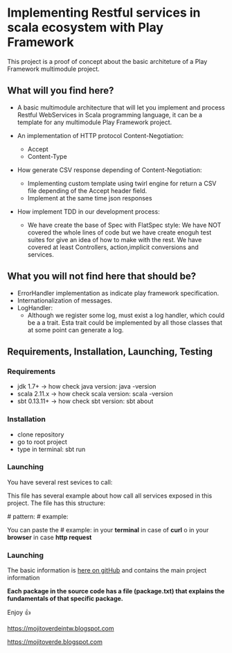 # Implementing Restful services in scala ecosystem with Play Framework #

This project is a proof of concept about the basic architeture of a Play Framework multimodule project.

## What will you find here? ##

* A basic multimodule architecture that will let you implement and process Restful WebServices in Scala programming language, it can be a template for any multimodule Play Framework project.
* An implementation of HTTP protocol Content-Negotiation:
    * Accept
    * Content-Type
* How generate CSV response depending of Content-Negotiation:
    * Implementing custom template using twirl engine for return a CSV file depending of the Accept header field.
    * Implement at the same time json responses
    
* How implement TDD in our development process:
    * We have create the base of Spec with FlatSpec style: We have NOT covered the whole lines of code but we have create enoguh test suites for give an idea of how to make with the rest. We have covered at least Controllers, action,implicit conversions and services. 
    
## What you will not find here that should be? ##

* ErrorHandler implementation as indicate play framework specification. 
* Internationalization of messages.
* LogHandler: 
    * Although we register some log, must exist a log handler, which could be a a trait. Esta trait could be implemented by all those classes that at some point can generate a log.
   
## Requirements, Installation, Launching, Testing ##

### Requirements ###

* jdk 1.7+ -> how check java version: java -version
* scala 2.11.x -> how check scala version: scala -version
* sbt 0.13.11+ -> how check sbt version: sbt about

### Installation ###

* clone repository
* go to root project
* type in terminal: sbt run

### Launching ###

You have several rest sevices to call:

This file has several example about how call all services exposed in this project.
The file has this structure:

\# pattern: 
\# example: 

You can paste the \# example: in your **terminal** in case of **curl** o in your **browser** in case **http request**


### Launching ###


The basic information is [here on gitHub](https://github.com/ldipotetjob/restfulinplay/blob/master/package.txt) and contains the main project information 

**Each package in the source code has a file (package.txt) that explains the fundamentals of that specific package.**  

Enjoy :+1:



https://mojitoverdeintw.blogspot.com 

https://mojitoverde.blogspot.com

